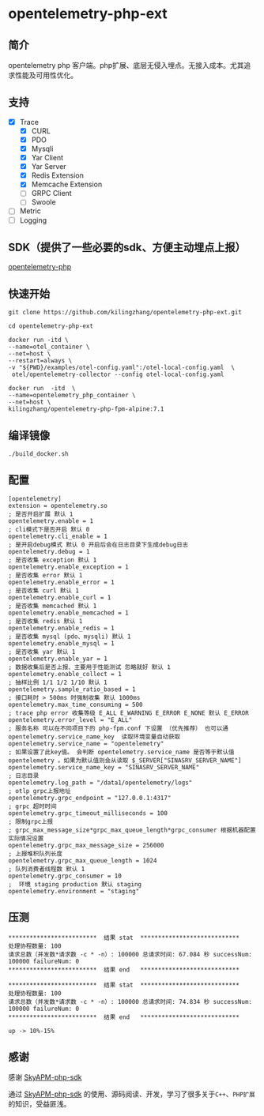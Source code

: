 # opentelemetry-php-ext

## 简介

opentelemetry php 客户端。php扩展、底层无侵入埋点。无接入成本。尤其追求性能及可用性优化。

## 支持

- [x] Trace
    - [x] CURL
    - [x] PDO
    - [x] Mysqli
    - [x] Yar Client
    - [x] Yar Server
    - [x] Redis Extension
    - [x] Memcache Extension
    - [ ] GRPC Client
    - [ ] Swoole
- [ ] Metric
- [ ] Logging

## SDK（提供了一些必要的sdk、方便主动埋点上报）

[opentelemetry-php](https://github.com/kilingzhang/opentelemetry-php)

## 快速开始

```
git clone https://github.com/kilingzhang/opentelemetry-php-ext.git
```

```
cd opentelemetry-php-ext
```

```
docker run -itd \
--name=otel_container \
--net=host \
--restart=always \
-v "${PWD}/examples/otel-config.yaml":/otel-local-config.yaml  \
 otel/opentelemetry-collector --config otel-local-config.yaml 
```

```
docker run  -itd  \
--name=opentelemetry_php_container \
--net=host \
kilingzhang/opentelemetry-php-fpm-alpine:7.1
```

## 编译镜像

```
./build_docker.sh
```

## 配置

```
[opentelemetry]
extension = opentelemetry.so
; 是否开启扩展 默认 1  
opentelemetry.enable = 1
; cli模式下是否开启 默认 0 
opentelemetry.cli_enable = 1
; 是开启debug模式 默认 0 开启后会在日志目录下生成debug日志
opentelemetry.debug = 1
; 是否收集 exception 默认 1
opentelemetry.enable_exception = 1
; 是否收集 error 默认 1
opentelemetry.enable_error = 1
; 是否收集 curl 默认 1
opentelemetry.enable_curl = 1
; 是否收集 memcached 默认 1
opentelemetry.enable_memcached = 1
; 是否收集 redis 默认 1
opentelemetry.enable_redis = 1
; 是否收集 mysql (pdo、mysqli) 默认 1
opentelemetry.enable_mysql = 1
; 是否收集 yar 默认 1
opentelemetry.enable_yar = 1
; 数据收集后是否上报、主要用于性能测试 忽略就好 默认 1 
opentelemetry.enable_collect = 1
; 抽样比例 1/1 1/2 1/10 默认 1
opentelemetry.sample_ratio_based = 1
; 接口耗时 > 500ms 时强制收集 默认 1000ms
opentelemetry.max_time_consuming = 500
; trace php error 收集等级 E_ALL E_WARNING E_ERROR E_NONE 默认 E_ERROR
opentelemetry.error_level = "E_ALL"
; 服务名称 可以在不同项目下的 php-fpm.conf 下设置 （优先推荐） 也可以通 opentelemetry.service_name_key  读取环境变量自动获取
opentelemetry.service_name = "opentelemetry"
; 如果设置了此key值。 会判断 opentelemetry.service_name 是否等于默认值opentelemetry 。如果为默认值则会从读取 $_SERVER["SINASRV_SERVER_NAME"]  
opentelemetry.service_name_key = "SINASRV_SERVER_NAME"
; 日志目录
opentelemetry.log_path = "/data1/opentelemetry/logs"
; otlp grpc上报地址 
opentelemetry.grpc_endpoint = "127.0.0.1:4317"
; grpc 超时时间
opentelemetry.grpc_timeout_milliseconds = 100
; 限制grpc上报
; grpc_max_message_size*grpc_max_queue_length*grpc_consumer 根据机器配置实际情况设置
opentelemetry.grpc_max_message_size = 256000
; 上报堆积队列长度
opentelemetry.grpc_max_queue_length = 1024
; 队列消费者线程数 默认 1
opentelemetry.grpc_consumer = 10
;  环境 staging production 默认 staging
opentelemetry.environment = "staging"
```

## 压测

```
*************************  结果 stat  ****************************
处理协程数量: 100
请求总数（并发数*请求数 -c * -n）: 100000 总请求时间: 67.084 秒 successNum: 100000 failureNum: 0
*************************  结果 end   ****************************

*************************  结果 stat  ****************************
处理协程数量: 100
请求总数（并发数*请求数 -c * -n）: 100000 总请求时间: 74.834 秒 successNum: 100000 failureNum: 0
*************************  结果 end   ****************************

up -> 10%-15%
```

## 感谢

感谢 [SkyAPM-php-sdk](https://github.com/SkyAPM/SkyAPM-php-sdk)

通过 [SkyAPM-php-sdk](https://github.com/SkyAPM/SkyAPM-php-sdk) 的使用、源码阅读、开发，学习了很多关于```C++```、```PHP扩展```的知识，受益匪浅。